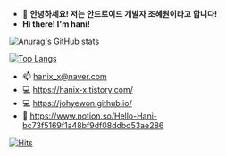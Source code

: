 - 👋 <b>안녕하세요! 저는 안드로이드 개발자 조혜원이라고 합니다! </b>
- <b>Hi there! I'm hani!</b>

[![Anurag's GitHub stats](https://github-readme-stats.vercel.app/api?username=johyewon)](https://github.com/anuraghazra/github-readme-stats)

[![Top Langs](https://github-readme-stats.vercel.app/api/top-langs/?username=johyewon)](https://github.com/anuraghazra/github-readme-stats)



- 📫 hanix_x@naver.com
- :computer: https://hanix-x.tistory.com/
- 💻 https://johyewon.github.io/
- 📄 https://www.notion.so/Hello-Hani-bc73f5169f1a48bf9df08ddbd53ae286

<!---
johyewon/johyewon is a ✨ special ✨ repository because its `README.md` (this file) appears on your GitHub profile.
You can click the Preview link to take a look at your changes.
--->
[![Hits](https://hits.seeyoufarm.com/api/count/incr/badge.svg?url=https%3A%2F%2Fgithub.com%2Fjohyewon%2Fhit-counter&count_bg=%236C73FF&title_bg=%23555555&icon=&icon_color=%23E7E7E7&title=hits&edge_flat=false)](https://hits.seeyoufarm.com)

